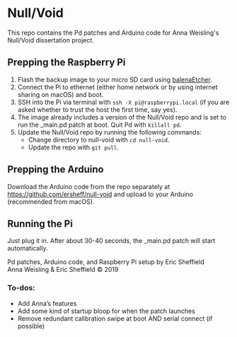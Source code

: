 # Null/Void

This repo contains the Pd patches and Arduino code for Anna Weisling's <emph>Null/Void<emph> dissertation project.

## Prepping the Raspberry Pi
1. Flash the backup image to your micro SD card using [balenaEtcher](https://www.balena.io/etcher/).
2. Connect the Pi to ethernet (either home network or by using internet sharing on macOS) and boot.
3. SSH into the Pi via terminal with `ssh -X pi@raspberrypi.local` (if you are asked whether to trust the host the first time, say yes).
4. The image already includes a version of the Null/Void repo and is set to run the <emph>_main.pd<emph> patch at boot. Quit Pd with `killall pd`. 
5. Update the Null/Void repo by running the following commands:
     - Change directory to null-void with `cd null-void`.
     - Update the repo with `git pull`.

## Prepping the Arduino
Download the Arduino code from the repo separately at https://github.com/ersheff/null-void and upload to your Arduino (recommended from macOS).

## Running the Pi
Just plug it in. After about 30-40 seconds, the <emph>_main.pd<emph> patch will start automatically.



Pd patches, Arduino code, and Raspberry Pi setup by Eric Sheffield  
Anna Weisling & Eric Sheffield © 2019



### To-dos:
- Add Anna’s features
- Add some kind of startup bloop for when the patch launches
- Remove redundant calibration swipe at boot AND serial connect (if possible)